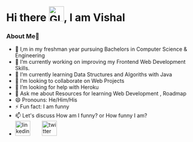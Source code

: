 <h1>Hi there <img alt="GIF" src="https://github.com/TheDudeThatCode/TheDudeThatCode/blob/master/Assets/Hi.gif?raw=true" width="40vw" />, I am Vishal
<h3>About Me🚀</h3>

 
- 🏫 I,m in my freshman year pursuing Bachelors in Computer Science & Engineering 
- 🔭 I’m currently working on improving my Frontend Web Development Skills.
- 🌱 I’m currently learning Data Structures and Algoriths with Java 
- 👯 I’m looking to collaborate on Web Projects 
- 🤔 I’m looking for help with Heroku 
- 💬 Ask me about Resources for learning Web Development , Roadmap 
- 😄 Pronouns: He/Him/His 
- ⚡ Fun fact: I am funny 
- 📫 Let's discuss How am I funny? or How funny I am? <br>
- [<img src='https://cdn.jsdelivr.net/npm/simple-icons@3.0.1/icons/linkedin.svg' alt='linkedin' height='40'>](https://www.linkedin.com/in/vishal-shinde-/)&nbsp;&nbsp;&nbsp;&nbsp;&nbsp;&nbsp;&nbsp;  [<img src='https://cdn.jsdelivr.net/npm/simple-icons@3.0.1/icons/twitter.svg' alt='twitter' height='40'>](https://twitter.com/being__vishal)  



<!---
being-vishal/being-vishal is a ✨ special ✨ repository because its `README.md` (this file) appears on your GitHub profile.
You can click the Preview link to take a look at your changes.
--->
